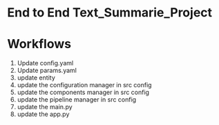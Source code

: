 # End to End Text_Summarie_Project

# Workflows
1. Update config.yaml
2. Update params.yaml
3. update entity
4. update the configuration manager in src config
5. update the components manager in src config
6. update the pipeline manager in src config
7. update the main.py
8. update the app.py